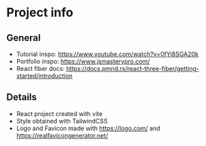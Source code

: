 # Project info

## General

- Tutorial inspo: https://www.youtube.com/watch?v=0fYi8SGA20k
- Portfolio inspo: https://www.jsmasterypro.com/
- React fiber docs: https://docs.pmnd.rs/react-three-fiber/getting-started/introduction

## Details

- React project created with vite
- Style obtained with TailwindCSS
- Logo and Favicon made with https://logo.com/ and https://realfavicongenerator.net/

